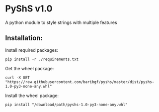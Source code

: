 # PyShS v1.0

A python module to style strings with multiple features

## Installation:

Install required packages:

```
pip install -r ./requirements.txt
```

Get the wheel package:

```
curl -X GET "https://raw.githubusercontent.com/baribgf/pyshs/master/dist/pyshs-1.0-py3-none-any.whl"
```

Install the wheel package:

```
pip install "/download/path/pyshs-1.0-py3-none-any.whl"
```
